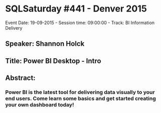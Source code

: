 # SQLSaturday #441 - Denver 2015
Event Date: 19-09-2015 - Session time: 09:00:00 - Track: BI Information Delivery
## Speaker: Shannon Holck
## Title: Power BI Desktop - Intro
## Abstract:
### Power BI is the latest tool for delivering data visually to your end users.  Come learn some basics and get started creating your own dashboard today!  
